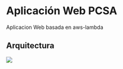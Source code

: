 # Aplicación Web PCSA
Aplicacion Web basada en aws-lambda

## Arquitectura

<img src="https://github.com/TyCGrupo1/GrupoNinja1/blob/master/Arquitectura%20PCSA%20v1.0%20-%20vpc-b1dd4bd5.png" />

